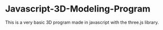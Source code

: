 # Javascript-3D-Modeling-Program
This is a very basic 3D program made in javascript with the three.js library.
